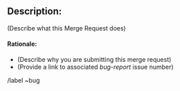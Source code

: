 ## Description:

(Describe what this Merge Request does)

#### Rationale:

* (Describe why you are submitting this merge request)
* (Provide a link to associated _bug-report_ issue number)



/label ~bug
